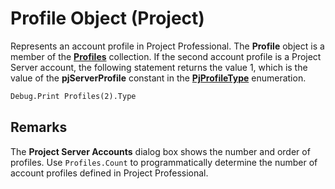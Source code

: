 
# Profile Object (Project)



Represents an account profile in Project Professional. The  **Profile** object is a member of the **[Profiles](0e25c828-6482-4d68-f482-ae72c919f338.md)** collection.
If the second account profile is a Project Server account, the following statement returns the value 1, which is the value of the  **pjServerProfile** constant in the **[PjProfileType](37b5faa0-bd06-09e7-7185-44444daec348.md)** enumeration.



```vb
Debug.Print Profiles(2).Type
```


## Remarks

The  **Project Server Accounts** dialog box shows the number and order of profiles. Use `Profiles.Count` to programmatically determine the number of account profiles defined in Project Professional.

